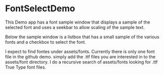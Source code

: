 FontSelectDemo
==============

This Demo app has a font sample window that displays a sample of the
selected font and uses a seekbar to allow scaling of the sample text.

Below the sample window is a listbox that has a small sample of the
various fonts and a checkbox to select the font.

I expect to find fontes under assets/fonts.  Currently there is only one 
font file in the github demo.  simply add the .ttf files you are interested
in to the assets/font directory.  I do a recursive search of assets/fonts
looking for .ttf True Type font files.

